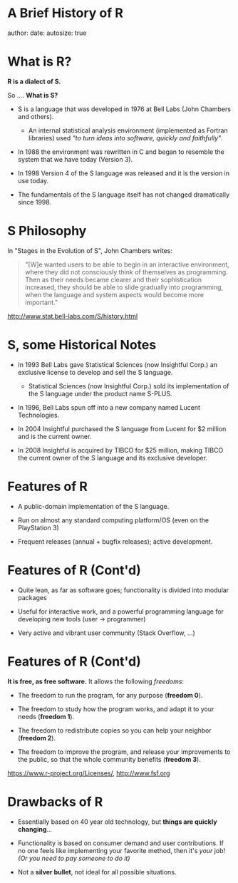 A Brief History of R
========================================================
author:
date:
autosize: true

What is R?
========================================================

__R is a dialect of S.__

So .... __What is S?__

- S is a language that was developed in 1976 at Bell Labs (John Chambers and others).
    - An internal statistical analysis environment (implemented as Fortran libraries) used _"to turn ideas into software, quickly and faithfully"_.

- In 1988 the environment was rewritten in C and began to resemble the system that we have today (Version 3).

- In 1998 Version 4 of the S language was released and it is the version in use today.

- The fundamentals of the S language itself has not changed dramatically since 1998.

S Philosophy
========================================================

In "Stages in the Evolution of S", John Chambers writes:

> "[W]e wanted users to be able to begin in an interactive environment,
> where they did not consciously think of themselves as programming.
> Then as their needs became clearer and their sophistication increased,
> they should be able to slide gradually into programming, when the
> language and system aspects would become more important."

http://www.stat.bell-labs.com/S/history.html

S, some Historical Notes
========================================================

- In 1993 Bell Labs gave Statistical Sciences (now Insightful Corp.) an exclusive license to develop and sell the S language.
    - Statistical Sciences (now Insightful Corp.) sold its implementation of the S language under the product name S-PLUS.

- In 1996, Bell Labs spun off into a new company named Lucent Technologies.

- In 2004 Insightful purchased the S language from Lucent for \$2 million and is the current owner.

- In 2008 Insightful is acquired by TIBCO for $25 million, making TIBCO the current owner of the S language and its exclusive developer.

Features of R
========================================================

- A public-domain implementation of the S language.

- Run on almost any standard computing platform/OS (even on the PlayStation 3)

- Frequent releases (annual + bugfix releases); active development.

Features of R (Cont'd)
========================================================

- Quite lean, as far as software goes; functionality is divided into modular packages

- Useful for interactive work, and a powerful programming language for developing new tools (user -> programmer)

- Very active and vibrant user community (Stack Overflow, ...)

Features of R (Cont'd)
========================================================

__It is free, as free software.__ It allows the following _freedoms_:

-   The freedom to run the program, for any purpose (__freedom 0__).

-   The freedom to study how the program works, and adapt it to your needs (__freedom 1__).

-   The freedom to redistribute copies so you can help your neighbor (__freedom 2__).

-   The freedom to improve the program, and release your improvements to the public, so that the whole community benefits (__freedom 3__).

https://www.r-project.org/Licenses/, http://www.fsf.org

Drawbacks of R
========================================================

-   Essentially based on 40 year old technology, but __things are quickly changing__...

-   Functionality is based on consumer demand and user contributions. If no one feels like implementing your favorite method, then it's *your* job! _(Or you need to pay someone to do it)_

-   Not a __silver bullet__, not ideal for all possible situations.

